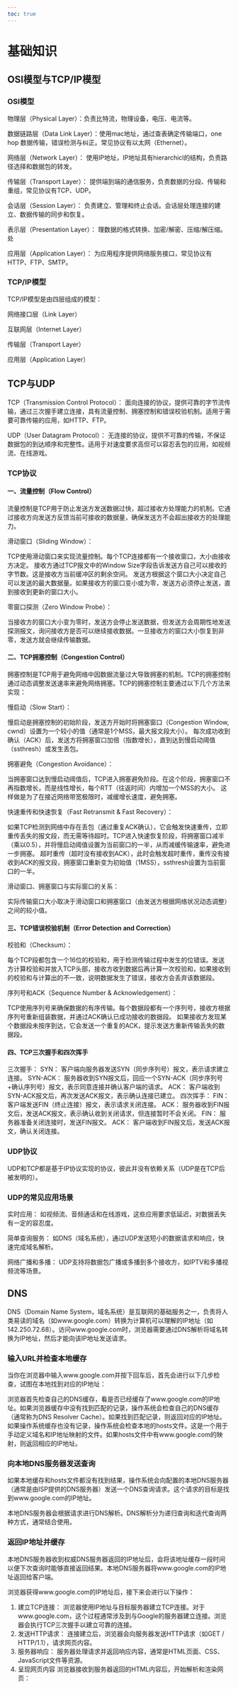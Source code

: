 ```yaml
---
toc: true
---
```

# 基础知识

## OSI模型与TCP/IP模型

### OSI模型

物理层（Physical Layer）：负责比特流，物理设备，电压、电流等。

数据链路层（Data Link Layer）：使用mac地址，通过查表确定传输端口，one hop 数据传输，错误检测与纠正。常见协议有以太网（Ethernet）。

网络层（Network Layer）： 使用IP地址，IP地址具有hierarchicl的结构，负责路径选择和数据包的转发。

传输层（Transport Layer）： 提供端到端的通信服务，负责数据的分段、传输和重组，常见协议有TCP、UDP。

会话层（Session Layer）： 负责建立、管理和终止会话。会话层处理连接的建立、数据传输的同步和恢复。

表示层（Presentation Layer）： 理数据的格式转换、加密/解密、压缩/解压缩。处

应用层（Application Layer）： 为应用程序提供网络服务接口，常见协议有HTTP、FTP、SMTP。

### TCP/IP模型

TCP/IP模型是由四层组成的模型：

网络接口层（Link Layer）

互联网层（Internet Layer）

传输层（Transport Layer）

应用层（Application Layer）

## TCP与UDP

TCP（Transmission Control Protocol）： 面向连接的协议，提供可靠的字节流传输，通过三次握手建立连接，具有流量控制、拥塞控制和错误校验机制。适用于需要可靠传输的应用，如HTTP、FTP。

UDP（User Datagram Protocol）： 无连接的协议，提供不可靠的传输，不保证数据包的到达顺序和完整性。适用于对速度要求高但可以容忍丢包的应用，如视频流、在线游戏。

### TCP协议

#### 一、流量控制（Flow Control）

流量控制是TCP用于防止发送方发送数据过快，超过接收方处理能力的机制。它通过接收方向发送方反馈当前可接收的数据量，确保发送方不会超出接收方的处理能力。

滑动窗口（Sliding Window）：

TCP使用滑动窗口来实现流量控制。每个TCP连接都有一个接收窗口，大小由接收方决定。
接收方通过TCP报文中的Window Size字段告诉发送方自己可以接收的字节数。这是接收方当前缓冲区的剩余空间。
发送方根据这个窗口大小决定自己可以发送的最大数据量。如果接收方的窗口变小或为零，发送方必须停止发送，直到接收到更新的窗口大小。

零窗口探测（Zero Window Probe）：

当接收方的窗口大小变为零时，发送方会停止发送数据，但发送方会周期性地发送探测报文，询问接收方是否可以继续接收数据。一旦接收方的窗口大小恢复到非零，发送方就会继续传输数据。

#### 二、TCP拥塞控制（Congestion Control）

拥塞控制是TCP用于避免网络中因数据流量过大导致拥塞的机制。TCP的拥塞控制通过动态调整发送速率来避免网络拥塞。TCP的拥塞控制主要通过以下几个方法来实现：

慢启动（Slow Start）：

慢启动是拥塞控制的初始阶段，发送方开始时将拥塞窗口（Congestion Window, cwnd）设置为一个较小的值（通常是1个MSS，最大报文段大小）。
每次成功收到确认（ACK）后，发送方将拥塞窗口加倍（指数增长），直到达到慢启动阈值（ssthresh）或发生丢包。

拥塞避免（Congestion Avoidance）：

当拥塞窗口达到慢启动阈值后，TCP进入拥塞避免阶段。在这个阶段，拥塞窗口不再指数增长，而是线性增长，每个RTT（往返时间）内增加一个MSS的大小。
这样做是为了在接近网络带宽极限时，减缓增长速度，避免拥塞。

快速重传和快速恢复（Fast Retransmit & Fast Recovery）：

如果TCP检测到网络中存在丢包（通过重复ACK确认），它会触发快速重传，立即重传丢失的报文段，而无需等待超时。TCP进入快速恢复阶段，将拥塞窗口减半（乘以0.5），并将慢启动阈值设置为当前窗口的一半，从而减缓传输速率，避免进一步拥塞。
超时重传（超时没有接收到ACK），此时会触发超时重传，重传没有接收到ACK的报文段，拥塞窗口重新变为初始值（1MSS），ssthresh设置为当前窗口的一半。

滑动窗口、拥塞窗口与实际窗口的关系：

实际传输窗口大小取决于滑动窗口和拥塞窗口（由发送方根据网络状况动态调整）之间的较小值。

#### 三、TCP错误校验机制（Error Detection and Correction）

校验和（Checksum）：

每个TCP段都包含一个16位的校验和，用于检测传输过程中发生的位错误。发送方计算校验和并放入TCP头部，接收方收到数据后再计算一次校验和，如果接收到的校验和与计算出的不一致，说明数据发生了错误，接收方会丢弃该数据段。

序列号和ACK（Sequence Number & Acknowledgement）：

TCP使用序列号来确保数据的有序传输。每个数据段都有一个序列号，接收方根据序列号重新组装数据，并通过ACK确认已成功接收的数据段。
如果接收方发现某个数据段未按序到达，它会发送一个重复的ACK，提示发送方重新传输丢失的数据段。

#### 四、TCP三次握手和四次挥手

三次握手：
SYN： 客户端向服务器发送SYN（同步序列号）报文，表示请求建立连接。
SYN-ACK： 服务器收到SYN报文后，回应一个SYN-ACK（同步序列号+确认序列号）报文，表示同意连接并确认客户端的请求。
ACK： 客户端收到SYN-ACK报文后，再次发送ACK报文，表示确认连接已建立。
四次挥手：
FIN： 客户端发送FIN（终止连接）报文，表示请求关闭连接。
ACK： 服务器收到FIN报文后，发送ACK报文，表示确认收到关闭请求，但连接暂时不会关闭。
FIN： 服务器准备关闭连接时，发送FIN报文。
ACK： 客户端收到FIN报文后，发送ACK报文，确认关闭连接。

### UDP协议

UDP和TCP都是基于IP协议实现的协议，彼此并没有依赖关系（UDP是在TCP后被发明的）。

### UDP的常见应用场景

实时应用： 如视频流、音频通话和在线游戏，这些应用要求低延迟，对数据丢失有一定的容忍度。

简单查询服务： 如DNS（域名系统），通过UDP发送短小的数据请求和响应，快速完成域名解析。

网络广播和多播： UDP支持将数据包广播或多播到多个接收方，如IPTV和多播视频流等场景。

## DNS

DNS（Domain Name System，域名系统）是互联网的基础服务之一，负责将人类易读的域名（如www.google.com）转换为计算机可以理解的IP地址（如142.250.72.68）。访问www.google.com时，浏览器需要通过DNS解析将域名转换为IP地址，然后才能向该IP地址发送请求。

### 输入URL并检查本地缓存

当你在浏览器中输入www.google.com并按下回车后，首先会进行以下几步检查，试图在本地找到对应的IP地址：

浏览器首先检查自己的DNS缓存，看是否已经缓存了www.google.com的IP地址。如果浏览器缓存中没有找到匹配的记录，操作系统会检查自己的DNS缓存（通常称为DNS Resolver Cache）。如果找到匹配记录，则返回对应的IP地址。如果操作系统缓存也没有记录，操作系统会检查本地的hosts文件。这是一个用于手动定义域名和IP地址映射的文件。如果hosts文件中有www.google.com的映射，则返回相应的IP地址。

### 向本地DNS服务器发送查询

如果本地缓存和hosts文件都没有找到结果，操作系统会向配置的本地DNS服务器（通常是由ISP提供的DNS服务器）发送一个DNS查询请求。这个请求的目标是找到www.google.com的IP地址。

本地DNS服务器会根据请求进行DNS解析。DNS解析分为递归查询和迭代查询两种方式，通常结合使用。

### 返回IP地址并缓存

本地DNS服务器收到权威DNS服务器返回的IP地址后，会将该地址缓存一段时间以便下次查询时能够直接返回结果。本地DNS服务器将www.google.com的IP地址返回给客户端。

浏览器获得www.google.com的IP地址后，接下来会进行以下操作：

1. 建立TCP连接：
浏览器使用IP地址与目标服务器建立TCP连接。对于www.google.com，这个过程通常涉及到与Google的服务器建立连接。浏览器会执行TCP三次握手以建立可靠的连接。
2. 发送HTTP请求：
连接建立后，浏览器会向服务器发送HTTP请求（如GET / HTTP/1.1），请求网页内容。
3. 服务器响应：
服务器处理请求并返回响应内容，通常是HTML页面、CSS、JavaScript文件等资源。
4. 呈现网页内容
浏览器接收到服务器返回的HTML内容后，开始解析和渲染网页：

